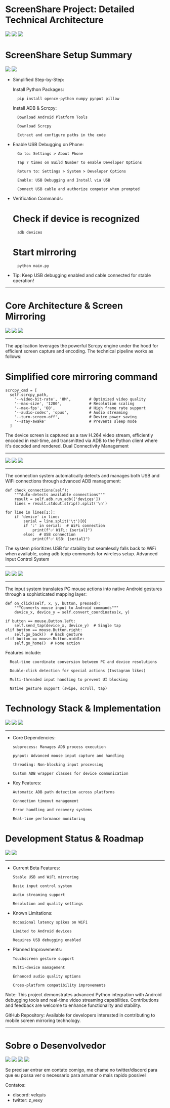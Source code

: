 # ScreenShare Project: Detailed Technical Architecture


<img src="https://img.shields.io/badge/PROJECT%20STATUS-ACTIVE%20BETA-FF8800?style=for-the-badge&logo=git&logoColor=white"> <img src="https://img.shields.io/badge/VERSION-0.5.0-4D4D4D?style=for-the-badge&logo=azurepipelines&logoColor=white"> <img src="https://img.shields.io/badge/PYTHON-3.8%2B-3776AB?style=for-the-badge&logo=python&logoColor=white">


# ScreenShare Setup Summary

<img src="https://img.shields.io/badge/-Quick%20Setup-0078D6?style=for-the-badge&logo=windows&logoColor=white"> <img src="https://img.shields.io/badge/-3%20Key%20Steps-FCC624?style=for-the-badge&logo=linux&logoColor=black">

- Simplified Step-by-Step:

    Install Python Packages:

        pip install opencv-python numpy pynput pillow

    Install ADB & Scrcpy:

        Download Android Platform Tools

        Download Scrcpy

        Extract and configure paths in the code

- Enable USB Debugging on Phone:

        Go to: Settings > About Phone

        Tap 7 times on Build Number to enable Developer Options

        Return to: Settings > System > Developer Options

        Enable: USB Debugging and Install via USB

        Connect USB cable and authorize computer when prompted

- Verification Commands:

    # Check if device is recognized
        adb devices

    # Start mirroring
        python main.py

- Tip: Keep USB debugging enabled and cable connected for stable operation!

---

# Core Architecture & Screen Mirroring

<img src="https://img.shields.io/badge/-Scrcpy%20Engine-FFE4E1?style=for-the-badge&logo=android&logoColor=black"> <img src="https://img.shields.io/badge/-H.264%20Encoding-FFE4E1?style=for-the-badge&logo=ffmpeg&logoColor=black"> <img src="https://img.shields.io/badge/-Low%20Latency-FFE4E1?style=for-the-badge&logo=clock&logoColor=black">

---

The application leverages the powerful Scrcpy engine under the hood for efficient screen capture and encoding. The technical pipeline works as follows:

# Simplified core mirroring command

    scrcpy_cmd = [
      self.scrcpy_path,
        '--video-bit-rate', '8M',        # Optimized video quality
        '--max-size', '1280',            # Resolution scaling
        '--max-fps', '60',               # High frame rate support
        '--audio-codec', 'opus',         # Audio streaming
        '--turn-screen-off',             # Device power saving
        '--stay-awake'                   # Prevents sleep mode
      ]

The device screen is captured as a raw H.264 video stream, efficiently encoded in real-time, and transmitted via ADB to the Python client where it's decoded and rendered.
Dual Connectivity Management

---

<img src="https://img.shields.io/badge/-USB%20Debugging-FFE4E1?style=for-the-badge&logo=usb&logoColor=black"> <img src="https://img.shields.io/badge/-WiFi%20ADB-FFE4E1?style=for-the-badge&logo=wifi&logoColor=white"> <img src="https://img.shields.io/badge/-Auto%20Detection-FFE4E1?style=for-the-badge&logo=android&logoColor=black">

---

The connection system automatically detects and manages both USB and WiFi connections through advanced ADB management:

    def check_connections(self):
        """Auto-detects available connections"""
        result = self.adb.run_adb(['devices'])
        lines = result.stdout.strip().split('\n')
    
    for line in lines[1:]:
        if 'device' in line:
            serial = line.split('\t')[0]
            if ':' in serial:  # WiFi connection
                print(f"✅ WiFi: {serial}")
            else:  # USB connection
                print(f"✅ USB: {serial}")

The system prioritizes USB for stability but seamlessly falls back to WiFi when available, using adb tcpip commands for wireless setup.
Advanced Input Control System

---

<img src="https://img.shields.io/badge/-Gesture%20Control-FFE4E1?style=for-the-badge&logo=gesture&logoColor=black"> <img src="https://img.shields.io/badge/-Mouse%20Mapping-FFE4E1?style=for-the-badge&logo=mouse&logoColor=black"> <img src="https://img.shields.io/badge/-Multi%20Threading-FFE4E1?style=for-the-badge&logo=thread&logoColor=black">

---

The input system translates PC mouse actions into native Android gestures through a sophisticated mapping layer:

    def on_click(self, x, y, button, pressed):
        """Converts mouse input to Android commands"""
        device_x, device_y = self.convert_coordinates(x, y)
    
    if button == mouse.Button.left:
        self.send_tap(device_x, device_y)  # Single tap
    elif button == mouse.Button.right:
        self.go_back()  # Back gesture
    elif button == mouse.Button.middle:
        self.go_home()  # Home action

Features include:

      Real-time coordinate conversion between PC and device resolutions

      Double-click detection for special actions (Instagram likes)

      Multi-threaded input handling to prevent UI blocking

      Native gesture support (swipe, scroll, tap)

# Technology Stack & Implementation

<img src="https://img.shields.io/badge/-Python%203.8%2B-FFE4E1?style=for-the-badge&logo=python&logoColor=black"> <img src="https://img.shields.io/badge/-PyNuput%20Library-FFE4E1?style=for-the-badge&logo=keyboard&logoColor=black"> <img src="https://img.shields.io/badge/-ADB%20Protocol-FFE4E1?style=for-the-badge&logo=android&logoColor=black">

---

- Core Dependencies:
  
      subprocess: Manages ADB process execution

      pynput: Advanced mouse input capture and handling

      threading: Non-blocking input processing

      Custom ADB wrapper classes for device communication

- Key Features:

      Automatic ADB path detection across platforms

      Connection timeout management

      Error handling and recovery systems

      Real-time performance monitoring

# Development Status & Roadmap

<img src="https://img.shields.io/badge/-BETA%20TESTING-FFE4E1?style=for-the-badge&logo=testrail&logoColor=black"> <img src="https://img.shields.io/badge/-ACTIVE%20DEVELOPMENT-FFE4E1?style=for-the-badge&logo=github&logoColor=black">

---

- Current Beta Features:

      Stable USB and WiFi mirroring

      Basic input control system

      Audio streaming support
  
      Resolution and quality settings

- Known Limitations:

      Occasional latency spikes on WiFi

      Limited to Android devices

      Requires USB debugging enabled

- Planned Improvements:

      Touchscreen gesture support

      Multi-device management

      Enhanced audio quality options

      Cross-platform compatibility improvements


Note: This project demonstrates advanced Python integration with Android debugging tools and real-time video streaming capabilities. Contributions and feedback are welcome to enhance functionality and stability.

GitHub Repository: Available for developers interested in contributing to mobile screen mirroring technology.

---

# Sobre o Desenvolvedor

<img src="https://img.shields.io/badge/-Vexy/Velquis-6A0DAD?style=for-the-badge&logo=atom&logoColor=white"> <img src="https://img.shields.io/badge/-Python%20Developer-3776AB?style=for-the-badge&logo=python&logoColor=white"> <img src="https://img.shields.io/badge/-Android%20Enthusiast-3DDC84?style=for-the-badge&logo=android&logoColor=white"> <img src="https://img.shields.io/badge/-Open%20Source-25BE00?style=for-the-badge&logo=opensourceinitiative&logoColor=white">

Se precisar entrar em contato comigo, me chame no twitter/discord para que eu possa ver o necessario para arrumar o mais rapido possivel

Contatos:

- discord: velquis
- twitter: z_vexy
